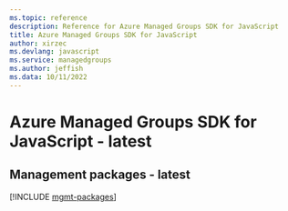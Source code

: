 ```yaml
---
ms.topic: reference
description: Reference for Azure Managed Groups SDK for JavaScript
title: Azure Managed Groups SDK for JavaScript
author: xirzec
ms.devlang: javascript
ms.service: managedgroups
ms.author: jeffish
ms.data: 10/11/2022
---
```

# Azure Managed Groups SDK for JavaScript - latest

## Management packages - latest
[!INCLUDE [mgmt-packages](managed-groups-mgmt-index.md)]